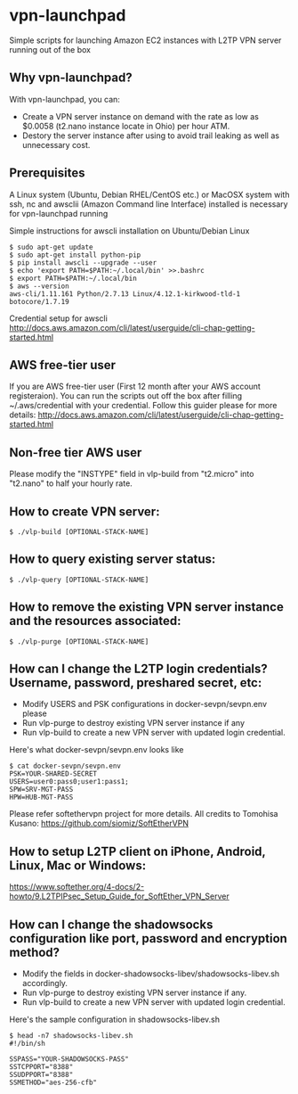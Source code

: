 # vpn-launchpad
Simple scripts for launching Amazon EC2 instances with L2TP VPN server running out of the box


## Why vpn-launchpad?
With vpn-launchpad, you can:
 - Create a VPN server instance on demand with the rate as low as $0.0058 (t2.nano instance locate in Ohio) per hour ATM.
 - Destory the server instance after using to avoid trail leaking as well as unnecessary cost.


## Prerequisites
A Linux system (Ubuntu, Debian RHEL/CentOS etc.) or MacOSX system with ssh, nc and awsclii (Amazon Command line Interface) installed  is necessary for vpn-launchpad running

Simple instructions for awscli installation on Ubuntu/Debian Linux
```
$ sudo apt-get update
$ sudo apt-get install python-pip
$ pip install awscli --upgrade --user
$ echo 'export PATH=$PATH:~/.local/bin' >>.bashrc 
$ export PATH=$PATH:~/.local/bin
$ aws --version
aws-cli/1.11.161 Python/2.7.13 Linux/4.12.1-kirkwood-tld-1 botocore/1.7.19
```
Credential setup for awscli
<http://docs.aws.amazon.com/cli/latest/userguide/cli-chap-getting-started.html>


## AWS free-tier user
If you are AWS free-tier user (First 12 month after your AWS account registeraion). You can run the scripts out off the box after filling ~/.aws/credential with your credential. Follow this guider please for more details:
<http://docs.aws.amazon.com/cli/latest/userguide/cli-chap-getting-started.html>


## Non-free tier AWS user
Please modify the "INSTYPE" field in vlp-build from "t2.micro" into "t2.nano" to half your hourly rate.


## How to create VPN server:
`$ ./vlp-build [OPTIONAL-STACK-NAME]`


## How to query existing server status:
`$ ./vlp-query [OPTIONAL-STACK-NAME]`


## How to remove the existing VPN server instance and the resources associated:
`$ ./vlp-purge [OPTIONAL-STACK-NAME]`


## How can I change the L2TP login credentials? Username, password, preshared secret, etc:
 - Modify USERS and PSK configurations in docker-sevpn/sevpn.env please
 - Run vlp-purge to destroy existing VPN server instance if any
 - Run vlp-build to create a new VPN server with updated login credential.

Here's what docker-sevpn/sevpn.env looks like
```
$ cat docker-sevpn/sevpn.env
PSK=YOUR-SHARED-SECRET
USERS=user0:pass0;user1:pass1;
SPW=SRV-MGT-PASS
HPW=HUB-MGT-PASS
```
Please refer softethervpn project for more details. All credits to Tomohisa Kusano:
<https://github.com/siomiz/SoftEtherVPN>


## How to setup L2TP client on iPhone, Android, Linux, Mac or Windows:
<https://www.softether.org/4-docs/2-howto/9.L2TPIPsec_Setup_Guide_for_SoftEther_VPN_Server>


## How can I change the shadowsocks configuration like port, password and encryption method?
 - Modify the fields in docker-shadowsocks-libev/shadowsocks-libev.sh accordingly.
 - Run vlp-purge to destroy existing VPN server instance if any.
 - Run vlp-build to create a new VPN server with updated login credential.

Here's the sample configuration in shadowsocks-libev.sh
```
$ head -n7 shadowsocks-libev.sh 
#!/bin/sh

SSPASS="YOUR-SHADOWSOCKS-PASS"
SSTCPPORT="8388"
SSUDPPORT="8388"
SSMETHOD="aes-256-cfb"
```
